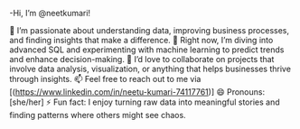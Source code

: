 -Hi, I’m @neetkumari!

👀 I’m passionate about understanding data, improving business processes, and finding insights that make a difference.
🌱 Right now, I’m diving into advanced SQL and experimenting with machine learning to predict trends and enhance decision-making.
💞️ I’d love to collaborate on projects that involve data analysis, visualization, or anything that helps businesses thrive through insights.
📫 Feel free to reach out to me via [(https://www.linkedin.com/in/neetu-kumari-74117761)]
😄 Pronouns: [she/her]
⚡ Fun fact: I enjoy turning raw data into meaningful stories and finding patterns where others might see chaos.
<!---
neetkumari/neetkumari is a ✨ special ✨ repository because its `README.md` (this file) appears on your GitHub profile.
